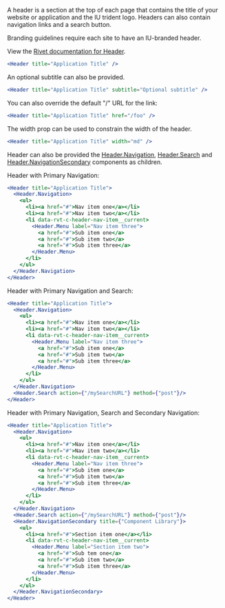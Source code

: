 A header is a section at the top of each page that contains the title of your website or application and the IU trident logo. Headers can also contain navigation links and a search button.

Branding guidelines require each site to have an IU-branded header.

View the [Rivet documentation for Header](https://rivet.iu.edu/components/header/).

<!-- prettier-ignore-start -->
```jsx
<Header title="Application Title" />
```
<!-- prettier-ignore-end -->

An optional subtitle can also be provided.

<!-- prettier-ignore-start -->
```jsx
<Header title="Application Title" subtitle="Optional subtitle" />
```
<!-- prettier-ignore-end -->

You can also override the default "/" URL for the link:

<!-- prettier-ignore-start -->
```jsx
<Header title="Application Title" href="/foo" />
```
<!-- prettier-ignore-end -->

The width prop can be used to constrain the width of the header.

<!-- prettier-ignore-start -->
```jsx
<Header title="Application Title" width="md" />
```
<!-- prettier-ignore-end -->

Header can also be provided the [Header.Navigation](#/Navigation?id=headernavigation), [Header.Search](#/Navigation?id=headersearch) and [Header.NavigationSecondary](#/Navigation?id=headernavigationsecondary) components as children.

Header with Primary Navigation:

<!-- prettier-ignore-start -->
```jsx
<Header title="Application Title">
  <Header.Navigation>
    <ul>
      <li><a href="#">Nav item one</a></li>
      <li><a href="#">Nav item two</a></li>
      <li data-rvt-c-header-nav-item__current>
        <Header.Menu label="Nav item three">
          <a href="#">Sub item one</a>
          <a href="#">Sub item two</a>
          <a href="#">Sub item three</a>
        </Header.Menu>
      </li>
    </ul>
  </Header.Navigation>
</Header>
```
<!-- prettier-ignore-end -->

Header with Primary Navigation and Search:

<!-- prettier-ignore-start -->
```jsx
<Header title="Application Title">
  <Header.Navigation>
    <ul>
      <li><a href="#">Nav item one</a></li>
      <li><a href="#">Nav item two</a></li>
      <li data-rvt-c-header-nav-item__current>
        <Header.Menu label="Nav item three">
          <a href="#">Sub item one</a>
          <a href="#">Sub item two</a>
          <a href="#">Sub item three</a>
        </Header.Menu>
      </li>
    </ul>
  </Header.Navigation>
  <Header.Search action={"/mySearchURL"} method={"post"}/>
</Header>
```
<!-- prettier-ignore-end -->

Header with Primary Navigation, Search and Secondary Navigation:

<!-- prettier-ignore-start -->
```jsx
<Header title="Application Title">
  <Header.Navigation>
    <ul>
      <li><a href="#">Nav item one</a></li>
      <li><a href="#">Nav item two</a></li>
      <li data-rvt-c-header-nav-item__current>
        <Header.Menu label="Nav item three">
          <a href="#">Sub item one</a>
          <a href="#">Sub item two</a>
          <a href="#">Sub item three</a>
        </Header.Menu>
      </li>
    </ul>
  </Header.Navigation>
  <Header.Search action={"/mySearchURL"} method={"post"}/>
  <Header.NavigationSecondary title={"Component Library"}>
    <ul>
      <li><a href="#">Section item one</a></li>
      <li data-rvt-c-header-nav-item__current>
        <Header.Menu label="Section item two">
          <a href="#">Sub tem one</a>
          <a href="#">Sub item two</a>
          <a href="#">Sub item three</a>
        </Header.Menu>
      </li>
    </ul>
  </Header.NavigationSecondary>
</Header>
```
<!-- prettier-ignore-end -->
